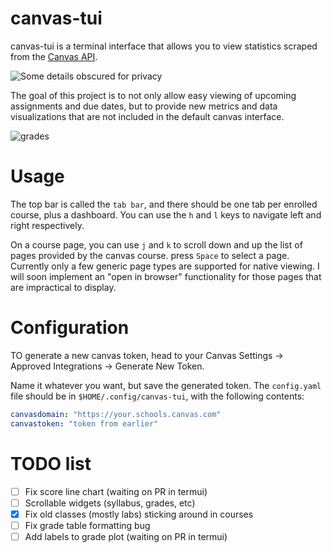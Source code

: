 # canvas-tui

canvas-tui is a terminal interface that allows you to view statistics scraped from the [Canvas API](https://canvas.instructure.com/doc/api/). 

![Some details obscured for privacy](https://i.imgur.com/Klao8nD.png)

The goal of this project is to not only allow easy viewing of upcoming assignments and due dates, but to provide new metrics and data visualizations that are not included in the default canvas interface. 

![grades](https://i.imgur.com/fd6Sz7t.png)

# Usage

The top bar is called the `tab bar`, and there should be one tab per enrolled course, plus a dashboard. You can use the `h` and `l` keys to navigate left and right respectively.

On a course page, you can use `j` and `k` to scroll down and up the list of pages provided by the canvas course. press `Space` to select a page. Currently only a few generic page types are supported for native viewing. I will soon implement an "open in browser" functionality for those pages that are impractical to display.

# Configuration

TO generate a new canvas token, head to your Canvas Settings -> Approved Integrations -> Generate New Token.

Name it whatever you want, but save the generated token. The `config.yaml` file should be in `$HOME/.config/canvas-tui`, with the following contents:

```yaml
canvasdomain: "https://your.schools.canvas.com"
canvastoken: "token from earlier"
```

# TODO list

- [ ] Fix score line chart (waiting on PR in termui)
- [ ] Scrollable widgets (syllabus, grades, etc)
- [x] Fix old classes (mostly labs) sticking around in courses
- [ ] Fix grade table formatting bug
- [ ] Add labels to grade plot (waiting on PR in termui)
